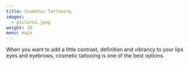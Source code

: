 ```yaml
---
title: Cosmetic Tattooing
images:
  - picture1.jpeg
weight: 10
menu: main
---
```

When you want to add a little contrast, definition and vibrancy to your lips eyes and eyebrows, cosmetic tattooing is one of the best options.